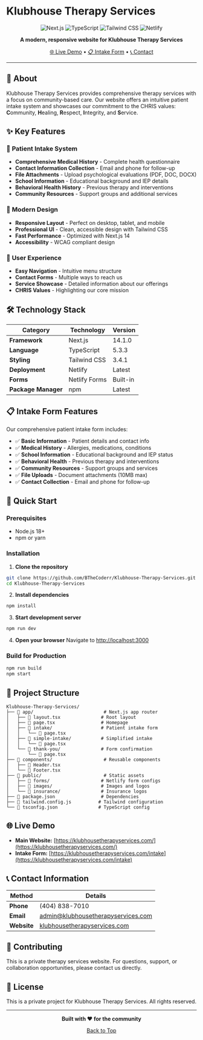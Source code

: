 # Klubhouse Therapy Services

<div align="center">

![Next.js](https://img.shields.io/badge/Next.js-14-black?style=for-the-badge&logo=next.js)
![TypeScript](https://img.shields.io/badge/TypeScript-5.0-blue?style=for-the-badge&logo=typescript)
![Tailwind CSS](https://img.shields.io/badge/Tailwind_CSS-3.0-38B2AC?style=for-the-badge&logo=tailwind-css)
![Netlify](https://img.shields.io/badge/Netlify-00C7B7?style=for-the-badge&logo=netlify&logoColor=white)

**A modern, responsive website for Klubhouse Therapy Services**

[🌐 Live Demo](https://klubhousetherapyservices.com/) • [📋 Intake Form](https://klubhousetherapyservices.com/intake) • [📞 Contact](mailto:admin@klubhousetherapyservices.com)

</div>

---

## 🎯 About

Klubhouse Therapy Services provides comprehensive therapy services with a focus on community-based care. Our website offers an intuitive patient intake system and showcases our commitment to the CHRIS values: **C**ommunity, **H**ealing, **R**espect, **I**ntegrity, and **S**ervice.

## ✨ Key Features

### 🏥 **Patient Intake System**
- **Comprehensive Medical History** - Complete health questionnaire
- **Contact Information Collection** - Email and phone for follow-up
- **File Attachments** - Upload psychological evaluations (PDF, DOC, DOCX)
- **School Information** - Educational background and IEP details
- **Behavioral Health History** - Previous therapy and interventions
- **Community Resources** - Support groups and additional services

### 🎨 **Modern Design**
- **Responsive Layout** - Perfect on desktop, tablet, and mobile
- **Professional UI** - Clean, accessible design with Tailwind CSS
- **Fast Performance** - Optimized with Next.js 14
- **Accessibility** - WCAG compliant design

### 📱 **User Experience**
- **Easy Navigation** - Intuitive menu structure
- **Contact Forms** - Multiple ways to reach us
- **Service Showcase** - Detailed information about our offerings
- **CHRIS Values** - Highlighting our core mission

## 🛠️ Technology Stack

| Category | Technology | Version |
|----------|------------|---------|
| **Framework** | Next.js | 14.1.0 |
| **Language** | TypeScript | 5.3.3 |
| **Styling** | Tailwind CSS | 3.4.1 |
| **Deployment** | Netlify | Latest |
| **Forms** | Netlify Forms | Built-in |
| **Package Manager** | npm | Latest |

## 📋 Intake Form Features

Our comprehensive patient intake form includes:

- ✅ **Basic Information** - Patient details and contact info
- ✅ **Medical History** - Allergies, medications, conditions
- ✅ **School Information** - Educational background and IEP status
- ✅ **Behavioral Health** - Previous therapy and interventions
- ✅ **Community Resources** - Support groups and services
- ✅ **File Uploads** - Document attachments (10MB max)
- ✅ **Contact Collection** - Email and phone for follow-up

## 🚀 Quick Start

### Prerequisites
- Node.js 18+ 
- npm or yarn

### Installation

1. **Clone the repository**
```bash
git clone https://github.com/BTheCoderr/Klubhouse-Therapy-Services.git
cd Klubhouse-Therapy-Services
```

2. **Install dependencies**
```bash
npm install
```

3. **Start development server**
```bash
npm run dev
```

4. **Open your browser**
Navigate to [http://localhost:3000](http://localhost:3000)

### Build for Production
```bash
npm run build
npm start
```

## 📁 Project Structure

```
Klubhouse-Therapy-Services/
├── 📁 app/                          # Next.js app router
│   ├── 📄 layout.tsx               # Root layout
│   ├── 📄 page.tsx                 # Homepage
│   ├── 📁 intake/                  # Patient intake form
│   │   └── 📄 page.tsx
│   ├── 📁 simple-intake/           # Simplified intake
│   │   └── 📄 page.tsx
│   └── 📁 thank-you/               # Form confirmation
│       └── 📄 page.tsx
├── 📁 components/                   # Reusable components
│   ├── 📄 Header.tsx
│   └── 📄 Footer.tsx
├── 📁 public/                       # Static assets
│   ├── 📁 forms/                   # Netlify form configs
│   ├── 📁 images/                  # Images and logos
│   └── 📁 insurance/               # Insurance logos
├── 📄 package.json                 # Dependencies
├── 📄 tailwind.config.js          # Tailwind configuration
└── 📄 tsconfig.json               # TypeScript config
```

## 🌐 Live Demo

- **Main Website:** [https://klubhousetherapyservices.com/](https://klubhousetherapyservices.com/)
- **Intake Form:** [https://klubhousetherapyservices.com/intake](https://klubhousetherapyservices.com/intake)

## 📞 Contact Information

| Method | Details |
|--------|---------|
| **Phone** | (404) 838-7010 |
| **Email** | [admin@klubhousetherapyservices.com](mailto:admin@klubhousetherapyservices.com) |
| **Website** | [klubhousetherapyservices.com](https://klubhousetherapyservices.com/) |

## 🤝 Contributing

This is a private therapy services website. For questions, support, or collaboration opportunities, please contact us directly.

## 📄 License

This is a private project for Klubhouse Therapy Services. All rights reserved.

---

<div align="center">

**Built with ❤️ for the community**

[Back to Top](#klubhouse-therapy-services)

</div> 